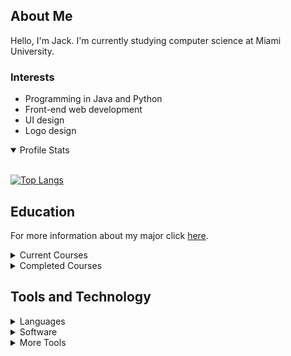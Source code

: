 ## About Me
Hello, I'm Jack. I'm currently studying computer science at Miami University. 
<!--- <img align="right" width="200" src="logo_rounded.svg"> -->

### Interests
- Programming in Java and Python
- Front-end web development
- UI design
- Logo design

<!---
### Goals
-->

<details open>
  <summary>Profile Stats</summary>
  &nbsp;
  <!---
![GitHub stats](https://github-readme-stats.vercel.app/api?username=jackdroach&bg_color=-35,00d7ff,00ff9b&title_color=fff&text_color=fff&show_icons=true&icon_color=fff&hide_border=true)
  -->
  
[![Top Langs](https://github-readme-stats.vercel.app/api/top-langs/?username=jackdroach&bg_color=-35,ff6464,ffa05f&title_color=fff&text_color=fff&hide_border=true&langs_count=10&border_radius=10&card_width=300)](https://github.com/anuraghazra/github-readme-stats)
</details>

## Education

For more information about my major click [here](https://www.miamioh.edu/cec/academics/departments/cse/academics/majors/computer-science/index.html).

<details>
  <summary>Current Courses</summary>
  &nbsp;
  
  - [ ] CSE 102
  - [ ] CSE 174
</details>

<details>
  <summary>Completed Courses</summary>
</details>

## Tools and Technology

<details>
  <summary>Languages</summary>
  
  ### Programming
  ![Java](https://img.shields.io/badge/java-%23ED8B00.svg?style=for-the-badge&logo=java&logoColor=white)
![Python](https://img.shields.io/badge/python-3670A0?style=for-the-badge&logo=python&logoColor=ffdd54)
  ### Scripting
  ![CSS3](https://img.shields.io/badge/css3-%231572B6.svg?style=for-the-badge&logo=css3&logoColor=white)
![HTML5](https://img.shields.io/badge/html5-%23E34F26.svg?style=for-the-badge&logo=html5&logoColor=white)
![JavaScript](https://img.shields.io/badge/javascript-%23323330.svg?style=for-the-badge&logo=javascript&logoColor=%23F7DF1E)
![Markdown](https://img.shields.io/badge/markdown-%23000000.svg?style=for-the-badge&logo=markdown&logoColor=white)
</details>

<details>
  <summary>Software</summary>
  
  ### IDEs
  ![IntelliJ IDEA](https://img.shields.io/badge/IntelliJIDEA-000000.svg?style=for-the-badge&logo=intellij-idea&logoColor=white)
![PyCharm](https://img.shields.io/badge/PyCharm-143?style=for-the-badge&logo=pycharm&logoColor=black&color=black&labelColor=green)
![Visual Studio Code](https://img.shields.io/badge/Visual%20Studio%20Code-0078d7.svg?style=for-the-badge&logo=visual-studio-code&logoColor=white)
  ### Design
  ![Adobe After Effects](https://img.shields.io/badge/Adobe%20After%20Effects-9999FF.svg?style=for-the-badge&logo=Adobe%20After%20Effects&logoColor=white)
![Adobe Illustrator](https://img.shields.io/badge/adobe%20illustrator-%23FF9A00.svg?style=for-the-badge&logo=adobeillustrator&logoColor=white)
![Adobe Lightroom](https://img.shields.io/badge/Adobe%20Lightroom-31A8FF.svg?style=for-the-badge&logo=Adobe%20Lightroom&logoColor=white)
![Adobe Photoshop](https://img.shields.io/badge/Adobe%20Photoshop-%2331A8FF.svg?style=for-the-badge&logo=adobephotoshop&logoColor=white)
![Adobe XD](https://img.shields.io/badge/Adobe%20XD-470137?style=for-the-badge&logo=Adobe%20XD&logoColor=#FF61F6)
</details>

<details>
  <summary>More Tools</summary>
  &nbsp;
  
  ![Apache Maven](https://img.shields.io/badge/Apache%20Maven-C71A36?style=for-the-badge&logo=Apache%20Maven&logoColor=white)
![Arch](https://img.shields.io/badge/Arch%20Linux-1793D1?logo=arch-linux&logoColor=fff&style=for-the-badge)
![AWS](https://img.shields.io/badge/AWS-%23FF9900.svg?style=for-the-badge&logo=amazon-aws&logoColor=white)
![Git](https://img.shields.io/badge/git-%23F05033.svg?style=for-the-badge&logo=git&logoColor=white)
![GitHub](https://img.shields.io/badge/github-%23121011.svg?style=for-the-badge&logo=github&logoColor=white)
![GitHub Actions](https://img.shields.io/badge/githubactions-%232671E5.svg?style=for-the-badge&logo=githubactions&logoColor=white)
![Google Cloud](https://img.shields.io/badge/GoogleCloud-%234285F4.svg?style=for-the-badge&logo=google-cloud&logoColor=white)
![Gradle](https://img.shields.io/badge/Gradle-02303A.svg?style=for-the-badge&logo=Gradle&logoColor=white)
![NPM](https://img.shields.io/badge/NPM-%23000000.svg?style=for-the-badge&logo=npm&logoColor=white)
![NodeJS](https://img.shields.io/badge/node.js-6DA55F?style=for-the-badge&logo=node.js&logoColor=white)
![Ubuntu](https://img.shields.io/badge/Ubuntu-E95420?style=for-the-badge&logo=ubuntu&logoColor=white)
</details>
